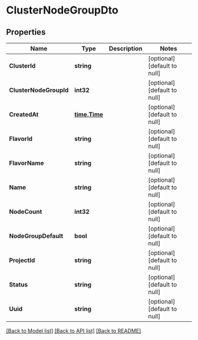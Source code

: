 # ClusterNodeGroupDto

## Properties
Name | Type | Description | Notes
------------ | ------------- | ------------- | -------------
**ClusterId** | **string** |  | [optional] [default to null]
**ClusterNodeGroupId** | **int32** |  | [optional] [default to null]
**CreatedAt** | [**time.Time**](time.Time.md) |  | [optional] [default to null]
**FlavorId** | **string** |  | [optional] [default to null]
**FlavorName** | **string** |  | [optional] [default to null]
**Name** | **string** |  | [optional] [default to null]
**NodeCount** | **int32** |  | [optional] [default to null]
**NodeGroupDefault** | **bool** |  | [optional] [default to null]
**ProjectId** | **string** |  | [optional] [default to null]
**Status** | **string** |  | [optional] [default to null]
**Uuid** | **string** |  | [optional] [default to null]

[[Back to Model list]](../README.md#documentation-for-models) [[Back to API list]](../README.md#documentation-for-api-endpoints) [[Back to README]](../README.md)



